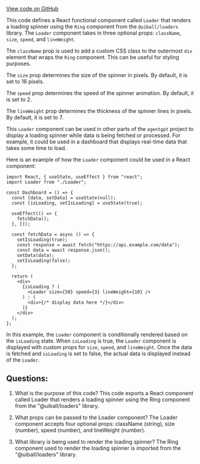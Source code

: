 [View code on GitHub](/src/components/loader.tsx)

This code defines a React functional component called `Loader` that renders a loading spinner using the `Ring` component from the `@uiball/loaders` library. The `Loader` component takes in three optional props: `className`, `size`, `speed`, and `lineWeight`. 

The `className` prop is used to add a custom CSS class to the outermost `div` element that wraps the `Ring` component. This can be useful for styling purposes. 

The `size` prop determines the size of the spinner in pixels. By default, it is set to 16 pixels. 

The `speed` prop determines the speed of the spinner animation. By default, it is set to 2. 

The `lineWeight` prop determines the thickness of the spinner lines in pixels. By default, it is set to 7. 

This `Loader` component can be used in other parts of the `agentgpt` project to display a loading spinner while data is being fetched or processed. For example, it could be used in a dashboard that displays real-time data that takes some time to load. 

Here is an example of how the `Loader` component could be used in a React component:

```
import React, { useState, useEffect } from "react";
import Loader from "./Loader";

const Dashboard = () => {
  const [data, setData] = useState(null);
  const [isLoading, setIsLoading] = useState(true);

  useEffect(() => {
    fetchData();
  }, []);

  const fetchData = async () => {
    setIsLoading(true);
    const response = await fetch("https://api.example.com/data");
    const data = await response.json();
    setData(data);
    setIsLoading(false);
  };

  return (
    <div>
      {isLoading ? (
        <Loader size={50} speed={3} lineWeight={10} />
      ) : (
        <div>{/* display data here */}</div>
      )}
    </div>
  );
};
```

In this example, the `Loader` component is conditionally rendered based on the `isLoading` state. When `isLoading` is true, the `Loader` component is displayed with custom props for `size`, `speed`, and `lineWeight`. Once the data is fetched and `isLoading` is set to false, the actual data is displayed instead of the `Loader`.
## Questions: 
 1. What is the purpose of this code?
   This code exports a React component called Loader that renders a loading spinner using the Ring component from the "@uiball/loaders" library.

2. What props can be passed to the Loader component?
   The Loader component accepts four optional props: className (string), size (number), speed (number), and lineWeight (number).

3. What library is being used to render the loading spinner?
   The Ring component used to render the loading spinner is imported from the "@uiball/loaders" library.